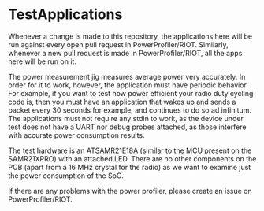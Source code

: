 # TestApplications

Whenever a change is made to this repository, the applications here will be run against every open pull request in PowerProfiler/RIOT. Similarly, whenever a new pull request is made in PowerProfiler/RIOT, all the apps here will be run on it.

The power measurement jig measures average power very accurately. In order for it to work, however, the application must have periodic behavior. For example, if you want to test how power efficient your radio duty cycling code is, then you must have an application that wakes up and sends a packet every 30 seconds for example, and continues to do so ad infinitum. The applications must not require any stdin to work, as the device under test does not have a UART nor debug probes attached, as those interfere with accurate power consumption results.

The test hardware is an ATSAMR21E18A (similar to the MCU present on the SAMR21XPRO) with an attached LED. There are no other components on the PCB (apart from a 16 MHz crystal for the radio) as we want to examine just the power consumption of the SoC.

If there are any problems with the power profiler, please create an issue on PowerProfiler/RIOT.

